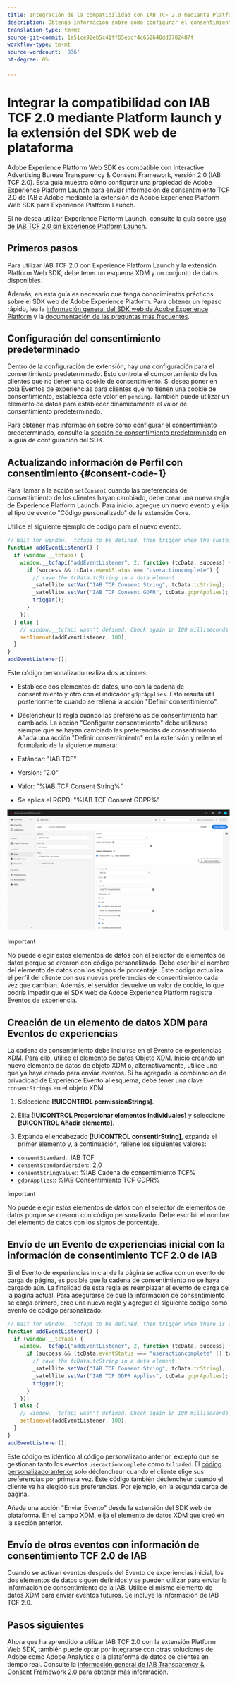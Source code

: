 ```yaml
---
title: Integración de la compatibilidad con IAB TCF 2.0 mediante Platform launch y la extensión del SDK web de plataforma
description: Obtenga información sobre cómo configurar el consentimiento TCF 2.0 de IAB con Adobe Experience Platform Launch y la extensión Adobe Experience Platform Web SDK.
translation-type: tm+mt
source-git-commit: 1a51ce92eb5c41ff65ebcf4c652640dd0782487f
workflow-type: tm+mt
source-wordcount: '836'
ht-degree: 0%

---
```



# Integrar la compatibilidad con IAB TCF 2.0 mediante Platform launch y la extensión del SDK web de plataforma

Adobe Experience Platform Web SDK es compatible con Interactive Advertising Bureau Transparency &amp; Consent Framework, versión 2.0 (IAB TCF 2.0). Esta guía muestra cómo configurar una propiedad de Adobe Experience Platform Launch para enviar información de consentimiento TCF 2.0 de IAB a Adobe mediante la extensión de Adobe Experience Platform Web SDK para Experience Platform Launch.

Si no desea utilizar Experience Platform Launch, consulte la guía sobre [uso de IAB TCF 2.0 sin Experience Platform Launch](./without-launch.md).

## Primeros pasos

Para utilizar IAB TCF 2.0 con Experience Platform Launch y la extensión Platform Web SDK, debe tener un esquema XDM y un conjunto de datos disponibles.

Además, en esta guía es necesario que tenga conocimientos prácticos sobre el SDK web de Adobe Experience Platform. Para obtener un repaso rápido, lea la [información general del SDK web de Adobe Experience Platform](../../home.md) y la [documentación de las preguntas más frecuentes](../../web-sdk-faq.md).

## Configuración del consentimiento predeterminado

Dentro de la configuración de extensión, hay una configuración para el consentimiento predeterminado. Esto controla el comportamiento de los clientes que no tienen una cookie de consentimiento. Si desea poner en cola Eventos de experiencias para clientes que no tienen una cookie de consentimiento, establezca este valor en `pending`. También puede utilizar un elemento de datos para establecer dinámicamente el valor de consentimiento predeterminado.

Para obtener más información sobre cómo configurar el consentimiento predeterminado, consulte la [sección de consentimiento predeterminado](../../fundamentals/configuring-the-sdk.md#default-consent) en la guía de configuración del SDK.

## Actualizando información de Perfil con consentimiento {#consent-code-1}

Para llamar a la acción `setConsent` cuando las preferencias de consentimiento de los clientes hayan cambiado, debe crear una nueva regla de Experience Platform Launch. Para inicio, agregue un nuevo evento y elija el tipo de evento &quot;Código personalizado&quot; de la extensión Core.

Utilice el siguiente ejemplo de código para el nuevo evento:

```javascript
// Wait for window.__tcfapi to be defined, then trigger when the customer has completed their consent and preferences.
function addEventListener() {
  if (window.__tcfapi) {
    window.__tcfapi("addEventListener", 2, function (tcData, success) {
      if (success && tcData.eventStatus === "useractioncomplete") {
        // save the tcData.tcString in a data element
        _satellite.setVar("IAB TCF Consent String", tcData.tcString);
        _satellite.setVar("IAB TCF Consent GDPR", tcData.gdprApplies);
        trigger();
      }
    });
  } else {
    // window.__tcfapi wasn't defined. Check again in 100 milliseconds
    setTimeout(addEventListener, 100);
  }
}
addEventListener();
```

Este código personalizado realiza dos acciones:

* Establece dos elementos de datos, uno con la cadena de consentimiento y otro con el indicador `gdprApplies`. Esto resulta útil posteriormente cuando se rellena la acción &quot;Definir consentimiento&quot;.

* Déclencheur la regla cuando las preferencias de consentimiento han cambiado. La acción &quot;Configurar consentimiento&quot; debe utilizarse siempre que se hayan cambiado las preferencias de consentimiento. Añada una acción &quot;Definir consentimiento&quot; en la extensión y rellene el formulario de la siguiente manera:

* Estándar: &quot;IAB TCF&quot;
* Versión: &quot;2.0&quot;
* Valor: &quot;%IAB TCF Consent String%&quot;
* Se aplica el RGPD: &quot;%IAB TCF Consent GDPR%&quot;

![Acción de aprobación de conjunto IAB](../../images/consent/iab-tcf/with-launch/iab-action.png)

>[!IMPORTANT]
>
>No puede elegir estos elementos de datos con el selector de elementos de datos porque se crearon con código personalizado. Debe escribir el nombre del elemento de datos con los signos de porcentaje. Este código actualiza el perfil del cliente con sus nuevas preferencias de consentimiento cada vez que cambian. Además, el servidor devuelve un valor de cookie, lo que podría impedir que el SDK web de Adobe Experience Platform registre Eventos de experiencia.

## Creación de un elemento de datos XDM para Eventos de experiencias

La cadena de consentimiento debe incluirse en el Evento de experiencias XDM. Para ello, utilice el elemento de datos Objeto XDM. Inicio creando un nuevo elemento de datos de objeto XDM o, alternativamente, utilice uno que ya haya creado para enviar eventos. Si ha agregado la combinación de privacidad de Experience Evento al esquema, debe tener una clave `consentStrings` en el objeto XDM.

1. Seleccione **[!UICONTROL permissionStrings]**.

1. Elija **[!UICONTROL Proporcionar elementos individuales]** y seleccione **[!UICONTROL Añadir elemento]**.

1. Expanda el encabezado **[!UICONTROL consentirString]**, expanda el primer elemento y, a continuación, rellene los siguientes valores:

* `consentStandard`:: IAB TCF
* `consentStandardVersion`:: 2,0
* `consentStringValue`:: %IAB Cadena de consentimiento TCF%
* `gdprApplies`:: %IAB Consentimiento TCF GDPR%

>[!IMPORTANT]
>
>No puede elegir estos elementos de datos con el selector de elementos de datos porque se crearon con código personalizado. Debe escribir el nombre del elemento de datos con los signos de porcentaje.

## Envío de un Evento de experiencias inicial con la información de consentimiento TCF 2.0 de IAB

Si el Evento de experiencias inicial de la página se activa con un evento de carga de página, es posible que la cadena de consentimiento no se haya cargado aún. La finalidad de esta regla es reemplazar el evento de carga de la página actual. Para asegurarse de que la información de consentimiento se carga primero, cree una nueva regla y agregue el siguiente código como evento de código personalizado:

```javascript
// Wait for window.__tcfapi to be defined, then trigger when there is a consent string
function addEventListener() {
  if (window.__tcfapi) {
    window.__tcfapi("addEventListener", 2, function (tcData, success) {
      if (success && (tcData.eventStatus === "useractioncomplete" || tcData.eventStatus === "tcloaded")) {
        // save the tcData.tcString in a data element
        _satellite.setVar("IAB TCF Consent String", tcData.tcString);
        _satellite.setVar("IAB TCF GDPR Applies", tcData.gdprApplies);
        trigger();
      }
    });
  } else {
    // window.__tcfapi wasn"t defined. Check again in 100 milliseconds
    setTimeout(addEventListener, 100);
  }
}
addEventListener();
```

Este código es idéntico al código personalizado anterior, excepto que se gestionan tanto los eventos `useractioncomplete` como `tcloaded`. El [código personalizado anterior](#consent-code-1) solo déclencheur cuando el cliente elige sus preferencias por primera vez. Este código también déclencheur cuando el cliente ya ha elegido sus preferencias. Por ejemplo, en la segunda carga de página.

Añada una acción &quot;Enviar Evento&quot; desde la extensión del SDK web de plataforma. En el campo XDM, elija el elemento de datos XDM que creó en la sección anterior.

## Envío de otros eventos con información de consentimiento TCF 2.0 de IAB

Cuando se activan eventos después del Evento de experiencias inicial, los dos elementos de datos siguen definidos y se pueden utilizar para enviar la información de consentimiento de la IAB. Utilice el mismo elemento de datos XDM para enviar eventos futuros. Se incluye la información de IAB TCF 2.0.

## Pasos siguientes

Ahora que ha aprendido a utilizar IAB TCF 2.0 con la extensión Platform Web SDK, también puede optar por integrarse con otras soluciones de Adobe como Adobe Analytics o la plataforma de datos de clientes en tiempo real. Consulte la [información general de IAB Transparency &amp; Consent Framework 2.0](./overview.md) para obtener más información.
